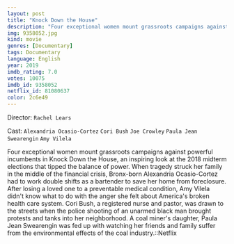 ```yaml
---
layout: post
title: "Knock Down the House"
description: "Four exceptional women mount grassroots campaigns against powerful incumbents in Knock Down the House, an inspiring look at the 2018 midterm elections that tipped the balance of power. When tragedy struck her family in the middle of the financial crisis, Bronx-born Alexandria Ocasio-Cortez had to work double shifts as a bartender to save her home from foreclosure. After losing a loved one to a preventable medical condition, Amy Vilela didn't know what to do with the anger she felt about Am.."
img: 9358052.jpg
kind: movie
genres: [Documentary]
tags: Documentary 
language: English
year: 2019
imdb_rating: 7.0
votes: 10075
imdb_id: 9358052
netflix_id: 81080637
color: 2c6e49
---
```

Director: `Rachel Lears`  

Cast: `Alexandria Ocasio-Cortez` `Cori Bush` `Joe Crowley` `Paula Jean Swearengin` `Amy Vilela` 

Four exceptional women mount grassroots campaigns against powerful incumbents in Knock Down the House, an inspiring look at the 2018 midterm elections that tipped the balance of power. When tragedy struck her family in the middle of the financial crisis, Bronx-born Alexandria Ocasio-Cortez had to work double shifts as a bartender to save her home from foreclosure. After losing a loved one to a preventable medical condition, Amy Vilela didn't know what to do with the anger she felt about America's broken health care system. Cori Bush, a registered nurse and pastor, was drawn to the streets when the police shooting of an unarmed black man brought protests and tanks into her neighborhood. A coal miner's daughter, Paula Jean Swearengin was fed up with watching her friends and family suffer from the environmental effects of the coal industry.::Netflix